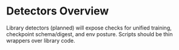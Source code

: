 # Detectors Overview

Library detectors (planned) will expose checks for unified training, checkpoint
schema/digest, and env posture. Scripts should be thin wrappers over library code.
